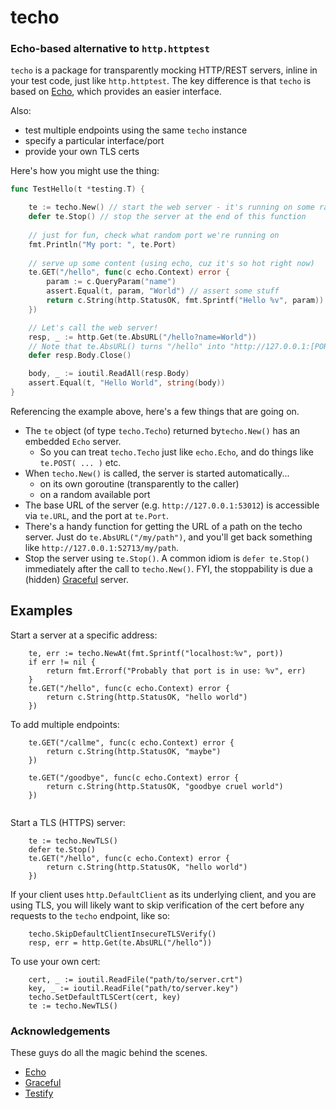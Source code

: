 # techo

### Echo-based alternative to `http.httptest`

`techo` is a package for transparently mocking HTTP/REST servers, inline in your
test code, just like `http.httptest`. The key difference is that `techo` is based
on [Echo](https://github.com/labstack/echo), which provides an easier interface.

Also:
- test multiple endpoints using the same `techo` instance
- specify a particular interface/port
- provide your own TLS certs

Here's how you might use the thing:

```go
func TestHello(t *testing.T) {

	te := techo.New() // start the web server - it's running on some random port now
	defer te.Stop() // stop the server at the end of this function
	
	// just for fun, check what random port we're running on
	fmt.Println("My port: ", te.Port)
	
	// serve up some content (using echo, cuz it's so hot right now)
	te.GET("/hello", func(c echo.Context) error {
		param := c.QueryParam("name")
		assert.Equal(t, param, "World") // assert some stuff
		return c.String(http.StatusOK, fmt.Sprintf("Hello %v", param))
	})

    // Let's call the web server!
	resp, _ := http.Get(te.AbsURL("/hello?name=World"))
	// Note that te.AbsURL() turns "/hello" into "http://127.0.0.1:[PORT]/hello"
	defer resp.Body.Close()

	body, _ := ioutil.ReadAll(resp.Body)
	assert.Equal(t, "Hello World", string(body))
}
```


Referencing the example above, here's a few things that are going on.

- The `te` object (of type `techo.Techo`) returned by`techo.New()` has an embedded `Echo` server.
    - So you can treat `techo.Techo` just like `echo.Echo`, and do things like `te.POST( ... )` etc.
- When `techo.New()` is called, the server is started automatically...
    - on its own goroutine (transparently to the caller)
    - on a random available port
- The base URL of the server (e.g. `http://127.0.0.1:53012`) is accessible via `te.URL`, and the port at `te.Port`.
- There's a handy function for getting the URL of a path on the techo server. Just do `te.AbsURL("/my/path")`, and you'll get back something like `http://127.0.0.1:52713/my/path`.
- Stop the server using `te.Stop()`. A common idiom is `defer te.Stop()` immediately after the call to `techo.New()`. FYI, the stoppability is due a (hidden) [Graceful](https://github.com/tylerb/graceful) server.


## Examples

Start a server at a specific address:

```
	te, err := techo.NewAt(fmt.Sprintf("localhost:%v", port))
	if err != nil {
		return fmt.Errorf("Probably that port is in use: %v", err)
	}
	te.GET("/hello", func(c echo.Context) error {
		return c.String(http.StatusOK, "hello world")
	})
```

To add multiple endpoints:

```
	te.GET("/callme", func(c echo.Context) error {
		return c.String(http.StatusOK, "maybe")
	})

	te.GET("/goodbye", func(c echo.Context) error {
		return c.String(http.StatusOK, "goodbye cruel world")
	})
	
```

Start a TLS (HTTPS) server:

```
	te := techo.NewTLS()
	defer te.Stop()
	te.GET("/hello", func(c echo.Context) error {
		return c.String(http.StatusOK, "hello world")
	})
```

If your client uses  `http.DefaultClient` as its underlying client, and you are
using TLS, you will likely want to skip verification of the cert before any
requests to the `techo` endpoint, like so:

```
	techo.SkipDefaultClientInsecureTLSVerify()
	resp, err = http.Get(te.AbsURL("/hello"))
```

To use your own cert:
```
	cert, _ := ioutil.ReadFile("path/to/server.crt")
	key, _ := ioutil.ReadFile("path/to/server.key")
	techo.SetDefaultTLSCert(cert, key)
	te := techo.NewTLS()
```




### Acknowledgements

These guys do all the magic behind the scenes.

* [Echo](https://github.com/labstack/echo)
* [Graceful](https://github.com/tylerb/graceful)
* [Testify](https://github.com/stretchr/testify)
